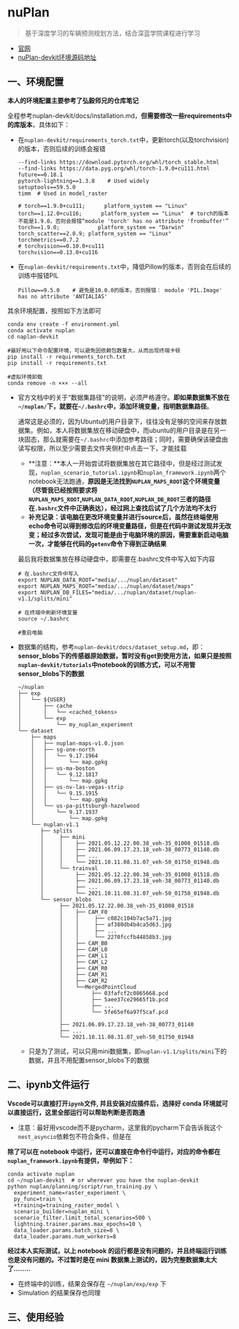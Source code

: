 # nuPlan

> 基于深度学习的车辆预测规划方法，结合深蓝学院课程进行学习

- [官网](https://www.nuscenes.org/nuplan#planning)
- [nuPlan-devkit环境源码地址](https://github.com/motional/nuplan-devkit)



## 一、环境配置

**本人的环境配置主要参考了弘毅师兄的仓库笔记**

全程参考nuplan-devkit/docs/installation.md，**但需要修改一些requirements中的库版本**，具体如下：

- 在`nuplan-devkit/requirements_torch.txt`中，更新torch(以及torchvision)的版本，否则后续的训练会报错

  ```
  --find-links https://download.pytorch.org/whl/torch_stable.html
  --find-links https://data.pyg.org/whl/torch-1.9.0+cu111.html
  future==0.18.1
  pytorch-lightning==1.3.8    # Used widely
  setuptools==59.5.0
  timm  # Used in model_raster
  
  # torch==1.9.0+cu111;      platform_system == "Linux"
  torch==1.12.0+cu116;      platform_system == "Linux"  # torch的版本不能是1.9.0，否则会报错“module 'torch' has no attribute 'frombuffer'”
  torch==1.9.0;            platform_system == "Darwin"
  torch_scatter==2.0.9; platform_system == "Linux"
  torchmetrics==0.7.2
  # torchvision==0.10.0+cu111
  torchvision==0.13.0+cu116
  ```

- 在`nuplan-devkit/requirements.txt`中，降低Pillow的版本，否则会在后续的训练中报错PIL

  ```
  Pillow==9.5.0    # 避免是10.0.0的版本，否则报错： module 'PIL.Image' has no attribute 'ANTIALIAS'
  ```

其余环境配置，按照如下方法即可

```
conda env create -f environment.yml
conda activate nuplan
cd naplan-devkit

#最好用以下命令配置环境，可以避免因依赖包数量大，从而出现终端卡顿
pip install -r requirements_torch.txt
pip install -r requirements.txt

#虚拟环境卸载
conda remove -n ××× --all
```



- 官方文档中的关于“数据集路径”的说明，必须严格遵守。**即如果数据集不放在`~/nuplan/`下，就要在`~/.bashrc`中，添加环境变量，指明数据集路径**。

  通常这是必须的，因为Ubuntu的用户目录下，往往没有足够的空间来存放数据集。例如，本人将数据集放在移动硬盘中，而ubuntu的用户目录是在另一块固态，那么就需要在`~/.bashrc`中添加参考路径；同时，需要确保该硬盘由读写权限，所以至少需要去文件夹侧栏中点击一下，才能挂载

  - **注意：**本人一开始尝试将数据集放在其它路径中，但是经过测试发现，`nuplan_scenario_tutorial.ipynb`和`nuplan_framework.ipynb`两个notebook无法跑通，**原因是无法找到`NUPLAN_MAPS_ROOT`这个环境变量（尽管我已经按照要求将`NUPLAN_MAPS_ROOT`,`NUPLAN_DATA_ROOT`,`NUPLAN_DB_ROOT`三者的路径在`.bashrc`文件中正确表达），经过网上查找后试了几个方法均不太行**
  - **补充记录：该电脑在更改环境变量并进行source后，虽然在终端使用echo命令可以得到修改后的环境变量路径，但是在代码中测试发现并无改变；经过多次尝试，发现可能是由于电脑环境的原因，需要重新启动电脑一次，才能够在代码的`getenv`命令下得到正确结果**

  最后我将数据集放在移动硬盘中，即需要在.bashrc文件中写入如下内容

  ```
  # 在.bashrc文件中写入
  export NUPLAN_DATA_ROOT="media/.../nuplan/dataset"
  export NUPLAN_MAPS_ROOT="media/.../nuplan/dataset/maps"
  export NUPLAN_DB_FILES="media/.../nuplan/dataset/nuplan-v1.1/splits/mini"
  
  # 在终端中刷新环境变量
  source ~/.bashrc
  
  #重启电脑
  ```

- 数据集的结构，参考`nuplan-devkit/docs/dataset_setup.md`，即： **sensor_blobs下的传感器原始数据，暂时没有get到使用方法，如果只是按照`nuplan-devkit/tutorials`中notebook的训练方式，可以不用管sensor_blobs下的数据**

  ```
  ~/nuplan
  ├── exp
  │   └── ${USER}
  │       ├── cache
  │       │   └── <cached_tokens>
  │       └── exp
  │           └── my_nuplan_experiment
  └── dataset
      ├── maps
      │   ├── nuplan-maps-v1.0.json
      │   ├── sg-one-north
      │   │   └── 9.17.1964
      │   │       └── map.gpkg
      │   ├── us-ma-boston
      │   │   └── 9.12.1817
      │   │       └── map.gpkg
      │   ├── us-nv-las-vegas-strip
      │   │   └── 9.15.1915
      │   │       └── map.gpkg
      │   └── us-pa-pittsburgh-hazelwood
      │       └── 9.17.1937
      │           └── map.gpkg
      └── nuplan-v1.1
         ├── splits 
         │     ├── mini 
         │     │    ├── 2021.05.12.22.00.38_veh-35_01008_01518.db
         │     │    ├── 2021.06.09.17.23.18_veh-38_00773_01140.db
         │     │    ├── ...
         │     │    └── 2021.10.11.08.31.07_veh-50_01750_01948.db
         │     └── trainval
         │          ├── 2021.05.12.22.00.38_veh-35_01008_01518.db
         │          ├── 2021.06.09.17.23.18_veh-38_00773_01140.db
         │          ├── ...
         │          └── 2021.10.11.08.31.07_veh-50_01750_01948.db
         └── sensor_blobs   
               ├── 2021.05.12.22.00.38_veh-35_01008_01518                                           
               │    ├── CAM_F0
               │    │     ├── c082c104b7ac5a71.jpg
               │    │     ├── af380db4b4ca5d63.jpg
               │    │     ├── ...
               │    │     └── 2270fccfb44858b3.jpg
               │    ├── CAM_B0
               │    ├── CAM_L0
               │    ├── CAM_L1
               │    ├── CAM_L2
               │    ├── CAM_R0
               │    ├── CAM_R1
               │    ├── CAM_R2
               │    └──MergedPointCloud 
               │         ├── 03fafcf2c0865668.pcd  
               │         ├── 5aee37ce29665f1b.pcd  
               │         ├── ...                   
               │         └── 5fe65ef6a97f5caf.pcd  
               │
               ├── 2021.06.09.17.23.18_veh-38_00773_01140 
               ├── ...                                                                            
               └── 2021.10.11.08.31.07_veh-50_01750_01948
  ```

  - 只是为了测试，可以只用mini数据集，即`nuplan-v1.1/splits/mini`下的数据，并且不用配置sensor_blobs下的数据



## 二、ipynb文件运行

**Vscode可以直接打开`ipynb`文件, 并且安装对应插件后，选择好 conda 环境就可以直接运行，这里全部运行可以帮助判断是否跑通**

- 注意：最好用vscode而不是pycharm，这里我的pycharm下会告诉我这个`nest_asyncio`依赖包不符合条件，但是在

**除了可以在 notebook 中运行，还可以直接在命令行中运行，对应的命令都在`nuplan_framework.ipynb`有提供，举例如下：**

```
conda activate nuplan
cd ~/nuplan-devkit  # or wherever you have the nuplan-devkit
python nuplan/planning/script/run_training.py \
  experiment_name=raster_experiment \
  py_func=train \
  +training=training_raster_model \
  scenario_builder=nuplan_mini \
  scenario_filter.limit_total_scenarios=500 \
  lightning.trainer.params.max_epochs=10 \
  data_loader.params.batch_size=8 \
  data_loader.params.num_workers=8
```

**经过本人实际测试，以上 notebook 的运行都是没有问题的，并且终端运行训练也是没有问题的。不过暂时是在 mini 数据集上测试的，因为完整数据集太大了........**

- 在终端中的训练，结果会保存在 `~/nuplan/exp/exp` 下
- Simulation 的结果保存也同理



## 三、使用经验





























